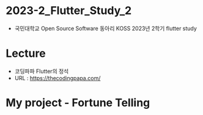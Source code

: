 # 2023-2_Flutter_Study_2
- 국민대학교 Open Source Software 동아리 KOSS 2023년 2학기 flutter study

# Lecture
- 코딩파파 Flutter의 정석
- URL : https://thecodingpapa.com/

# My project - Fortune Telling 
